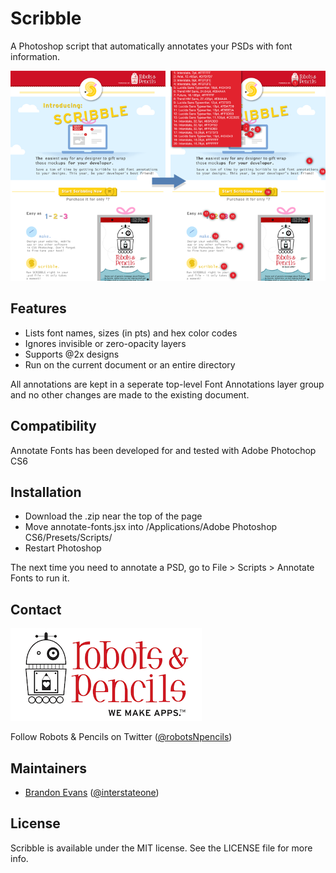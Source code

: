 # Scribble

A Photoshop script that automatically annotates your PSDs with font information.

![Example](example.png)

## Features

- Lists font names, sizes (in pts) and hex color codes
- Ignores invisible or zero-opacity layers
- Supports @2x designs
- Run on the current document or an entire directory

All annotations are kept in a seperate top-level Font Annotations layer group and no other changes are made to the existing document.

## Compatibility

Annotate Fonts has been developed for and tested with Adobe Photochop CS6

## Installation

- Download the .zip near the top of the page
- Move annotate-fonts.jsx into /Applications/Adobe Photoshop CS6/Presets/Scripts/
- Restart Photoshop

The next time you need to annotate a PSD, go to File > Scripts > Annotate Fonts to run it.

## Contact

[![Robots & Pencils Logo](RNPLogo.png)](http://www.robotsandpencils.com)

Follow Robots & Pencils on Twitter ([@robotsNpencils](https://twitter.com/robotsNpencils))

## Maintainers

- [Brandon Evans](http://github.com/interstateone) ([@interstateone](https://twitter.com/interstateone))

## License

Scribble is available under the MIT license. See the LICENSE file for more info.
